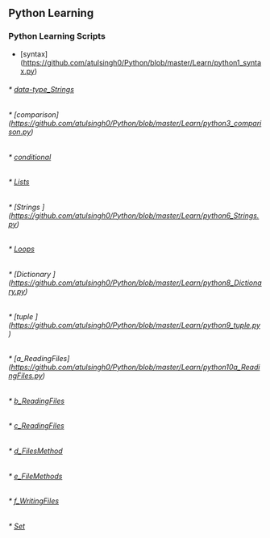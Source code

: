 ## Python Learning
### Python Learning Scripts

 *	[syntax] (https://github.com/atulsingh0/Python/blob/master/Learn/python1_syntax.py)
###### *	[data-type_Strings](https://github.com/atulsingh0/Python/blob/master/Learn/python2_data-type_Strings.py)
###### *	[comparison] (https://github.com/atulsingh0/Python/blob/master/Learn/python3_comparison.py)
###### *	[conditional](https://github.com/atulsingh0/Python/blob/master/Learn/python4_conditional.py)
###### *	[Lists ](https://github.com/atulsingh0/Python/blob/master/Learn/python5_Lists.py)
###### *	[Strings ]	(https://github.com/atulsingh0/Python/blob/master/Learn/python6_Strings.py)
###### *	[Loops ](https://github.com/atulsingh0/Python/blob/master/Learn/python7_Loops.py)
###### *	[Dictionary ] (https://github.com/atulsingh0/Python/blob/master/Learn/python8_Dictionary.py)
###### *	[tuple ] (https://github.com/atulsingh0/Python/blob/master/Learn/python9_tuple.py)
###### *	[a_ReadingFiles] (https://github.com/atulsingh0/Python/blob/master/Learn/python10a_ReadingFiles.py)
###### *	[b_ReadingFiles](https://github.com/atulsingh0/Python/blob/master/Learn/python10b_ReadingFiles.py)
###### *	[c_ReadingFiles](https://github.com/atulsingh0/Python/blob/master/Learn/python10c_ReadingFiles.py)
###### *	[d_FilesMethod ](https://github.com/atulsingh0/Python/blob/master/Learn/python10d_FilesMethod.py)
###### *	[e_FileMethods ](https://github.com/atulsingh0/Python/blob/master/Learn/python10e_FileMethods.py)
###### *	[f_WritingFiles](https://github.com/atulsingh0/Python/blob/master/Learn/python10f_WritingFiles.py)
###### *	[Set](https://github.com/atulsingh0/Python/blob/master/Learn/python11_Set.py)
###### 	
######	
###### 	
###### 	
###### 	
